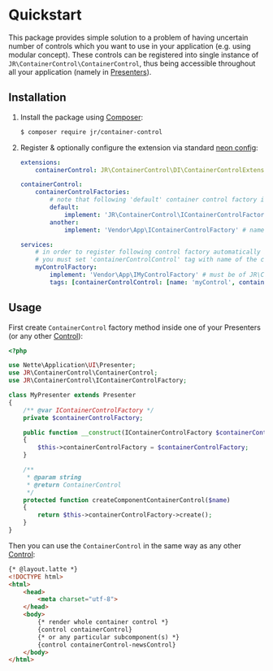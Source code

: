 # Quickstart

This package provides simple solution to a problem of having uncertain number of controls which you want to use in your application (e.g. using modular concept).
These controls can be registered into single instance of `JR\ContainerControl\ContainerControl`, thus being accessible throughout all your application (namely in [Presenters](https://github.com/nette/application/blob/master/src/Application/UI/Presenter.php)).

## Installation

1. Install the package using [Composer](http://getcomposer.org/):

   ```sh
   $ composer require jr/container-control
   ```

2. Register & optionally configure the extension via standard [neon config](https://github.com/nette/neon):

   ```yml
   extensions:
       containerControl: JR\ContainerControl\DI\ContainerControlExtension

   containerControl:
       containerControlFactories:
           # note that following 'default' container control factory is registered automatically
           default:
               implement: 'JR\ContainerControl\IContainerControlFactory'
           another:
               implement: 'Vendor\App\IContainerControlFactory' # name of your custom container control factory interface

   services:
       # in order to register following control factory automatically into the 'default' container control,
       # you must set 'containerControlControl' tag with name of the control and target container control
       myControlFactory:
           implement: 'Vendor\App\IMyControlFactory' # must be of JR\ContainerControl\IControlFactory type
           tags: [containerControlControl: [name: 'myControl', containerControl: 'default']] # 'default' is name of target container control as defined above
   ```

## Usage

First create `ContainerControl` factory method inside one of your Presenters (or any other [Control](https://github.com/nette/application/blob/master/src/Application/UI/Control.php)):

```php
<?php

use Nette\Application\UI\Presenter;
use JR\ContainerControl\ContainerControl;
use JR\ContainerControl\IContainerControlFactory;

class MyPresenter extends Presenter
{
    /** @var IContainerControlFactory */
    private $containerControlFactory;

    public function __construct(IContainerControlFactory $containerControlFactory)
    {
        $this->containerControlFactory = $containerControlFactory;
    }

    /**
     * @param string
     * @return ContainerControl
     */
    protected function createComponentContainerControl($name)
    {
        return $this->containerControlFactory->create();
    }
}
```

Then you can use the `ContainerControl` in the same way as any other [Control](https://github.com/nette/application/blob/master/src/Application/UI/Control.php):
```html
{* @layout.latte *}
<!DOCTYPE html>
<html>
    <head>
        <meta charset="utf-8">
    </head>
    <body>
        {* render whole container control *}
        {control containerControl}
        {* or any particular subcomponent(s) *}
        {control containerControl-newsControl}
    </body>
</html>
```
